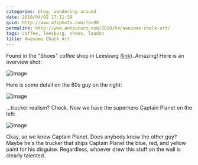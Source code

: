 ```yaml
---
categories: blog, wandering around
date: 2010/04/02 17:11:39
guid: http://www.afzphoto.com/?p=90
permalink: http://www.antzucaro.com/2010/04/awesome-chalk-art/
tags: coffee, leesburg, shoes, loudon
title: Awesome Chalk Art
---
```

Found in the "Shoes" coffee shop in Leesburg (<a href="http://www.shoescupandcorkclub.com/">link</a>). Amazing! Here is an overview shot:

<img style="display: block; margin-right: auto; margin-left: auto;" src="http://media.antzucaro.com/uploads/2010/04/wpid-2010-04-02-13.54.56.jpg" alt="image" />

Here is some detail on the 80s guy on the right:

<img style="display: block; margin-right: auto; margin-left: auto;" src="http://media.antzucaro.com/uploads/2010/04/wpid-2010-04-02-13.55.15.jpg" alt="image" />

...trucker realism? Check. Now we have the superhero Captain Planet on the left:

<img style="display: block; margin-right: auto; margin-left: auto;" src="http://media.antzucaro.com/uploads/2010/04/wpid-2010-04-02-13.55.28.jpg" alt="image" />

Okay, so we know Captain Planet. Does anybody know the other guy? Maybe he's the trucker that ships Captain Planet the blue, red, and yellow paint for his disguise. Regardless, whoever drew this stuff on the wall is clearly talented.